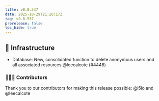 ```yaml
---
title: v0.8.537
date: 2025-10-29T21:20:17Z
tag: v0.8.537
prerelease: false
toc_hide: true
---
```


## 🦴 Infrastructure

- Database: New, consolidated function to delete anonymous users and all associated resources @leecalcote (#4448)

### 👨🏽‍💻 Contributors

Thank you to our contributors for making this release possible:
@l5io and @leecalcote

